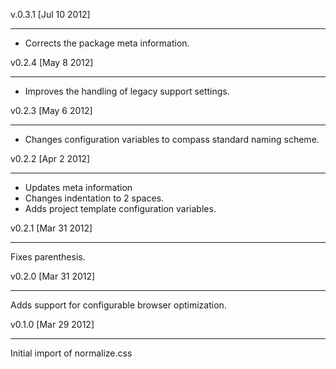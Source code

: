 v.0.3.1 [Jul 10 2012]
- - - - - - - - - - -

- Corrects the package meta information.

v0.2.4 [May 8 2012]
- - - - - - - - - - -

- Improves the handling of legacy support settings.


v0.2.3 [May 6 2012]
- - - - - - - - - - -

- Changes configuration variables to compass standard naming scheme.

v0.2.2 [Apr 2 2012]
- - - - - - - - - - -

- Updates meta information
- Changes indentation to 2 spaces.
- Adds project template configuration variables.

v0.2.1 [Mar 31 2012]
- - - - - - - - - - -

Fixes parenthesis.

v0.2.0 [Mar 31 2012]
- - - - - - - - - - -

Adds support for configurable browser optimization.

v0.1.0 [Mar 29 2012]
- - - - - - - - - - -

Initial import of normalize.css